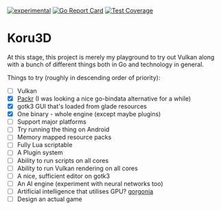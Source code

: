 [![experimental](http://badges.github.io/stability-badges/dist/experimental.svg)](http://github.com/badges/stability-badges)
[![Go Report Card](https://goreportcard.com/badge/github.com/devblok/koru)](https://goreportcard.com/report/github.com/devblok/koru)
[![Test Coverage](https://api.codeclimate.com/v1/badges/2a8868a10a3e307f1189/test_coverage)](https://codeclimate.com/github/devblok/koru/test_coverage)

# Koru3D

At this stage, this project is merely my playground to try out Vulkan along
with a bunch of different things both in Go and technology in general.

Things to try (roughly in descending order of priority):
- [ ] Vulkan
- [x] [Packr](https://github.com/gobuffalo/packr) (I was looking a nice go-bindata alternative for a while)
- [x] gotk3 GUI that's loaded from glade resources
- [x] One binary - whole engine (except maybe plugins)
- [ ] Support major platforms
- [ ] Try running the thing on Android
- [ ] Memory mapped resource packs
- [ ] Fully Lua scriptable
- [ ] A Plugin system
- [ ] Ability to run scripts on all cores
- [ ] Ability to run Vulkan rendering on all cores
- [ ] A nice, sufficient editor on gotk3
- [ ] An AI engine (experiment with neural networks too)
- [ ] Artificial intelligence that utilises GPU? [gorgonia](https://github.com/gorgonia/gorgonia)
- [ ] Design an actual game